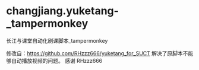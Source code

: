 # changjiang.yuketang-_tampermonkey
长江与课堂自动化刷课脚本_tampermonkey

修改自：https://github.com/RHzzz666/yuketang_for_SUCT 解决了原脚本不能够自动播放视频的问题。
感谢 RHzzz666
